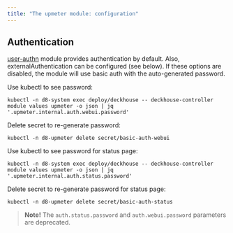```yaml
---
title: "The upmeter module: configuration"
---
```


<!-- SCHEMA -->

## Authentication

[user-authn](/documentation/v1/modules/150-user-authn/) module provides authentication by default. Also, externalAuthentication can be configured (see below).
If these options are disabled, the module will use basic auth with the auto-generated password.

Use kubectl to see password:

```shell
kubectl -n d8-system exec deploy/deckhouse -- deckhouse-controller module values upmeter -o json | jq '.upmeter.internal.auth.webui.password'
```

Delete secret to re-generate password:

```shell
kubectl -n d8-upmeter delete secret/basic-auth-webui
```

Use kubectl to see password for status page:

```shell
kubectl -n d8-system exec deploy/deckhouse -- deckhouse-controller module values upmeter -o json | jq '.upmeter.internal.auth.status.password'
```

Delete secret to re-generate password for status page:

```shell
kubectl -n d8-upmeter delete secret/basic-auth-status
```

> **Note!** The `auth.status.password` and `auth.webui.password` parameters are deprecated.
